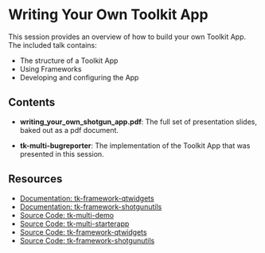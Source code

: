 
# Writing Your Own Toolkit App

This session provides an overview of how to build your own Toolkit App. The included
talk contains:

* The structure of a Toolkit App
* Using Frameworks
* Developing and configuring the App

## Contents

* **writing_your_own_shotgun_app.pdf**: The full set of presentation slides, baked out as a pdf document.

* **tk-multi-bugreporter**: The implementation of the Toolkit App that was presented in this session.

## Resources
* [Documentation: tk-framework-qtwidgets](http://developer.shotgunsoftware.com/tk-framework-qtwidgets)
* [Documentation: tk-framework-shotgunutils](http://developer.shotgunsoftware.com/tk-framework-shotgunutils)
* [Source Code: tk-multi-demo](https://github.com/shotgunsoftware/tk-multi-demo)
* [Source Code: tk-multi-starterapp](https://github.com/shotgunsoftware/tk-multi-starterapp)
* [Source Code: tk-framework-qtwidgets](https://github.com/shotgunsoftware/tk-framework-qtwidgets)
* [Source Code: tk-framework-shotgunutils](https://github.com/shotgunsoftware/tk-framework-shotgunutils)
